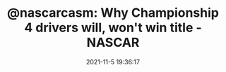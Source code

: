 ---
"title": "@nascarcasm: Why Championship 4 drivers will, won't win title - NASCAR"
"date": "2021-11-5 19:36:17"
"feed_name": "GOOGLENEWSCONSTRUCTION"
"feed_website": "https://news.google.com/search?q=construction%2Bincident&hl=en-US&gl=US&ceid=US:en"
"feed_rss": "https://news.google.com/rss/search?q=construction%2Bincident&hl=en-US&gl=US&ceid=US:en"
"link": "https://www.nascar.com/gallery/nascarcasm-why-championship-4-drivers-will-wont-win-title/"
"source": "{'href': 'https://www.nascar.com', 'title': 'NASCAR'}"
"file": "_posts/2021-1-1-ca7a0d2f6dfa84c229383f7bf8a17b63f4160149.md"
"accident": "0"
"drilling": "0"
"dead": "0"
"injured": "0"
"arrested": "0"
"place": "unknown place"
"where": "unknown site"
"causes": "unknown"
"place_uri": "unknown place"
---